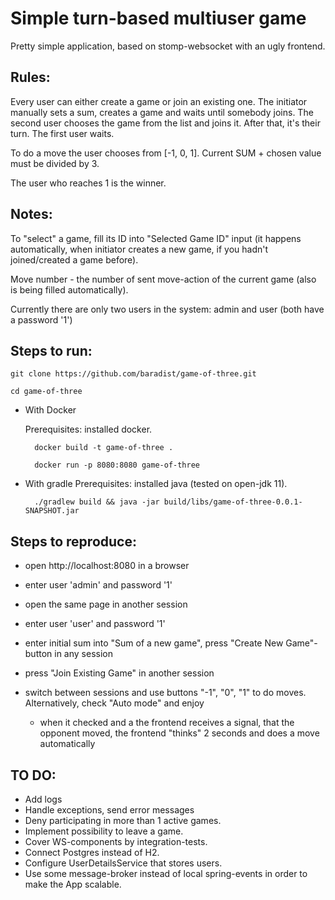 # Simple turn-based multiuser game

Pretty simple application, based on stomp-websocket with an ugly frontend.

## Rules:

Every user can either create a game or join an existing one.
The initiator manually sets a sum, creates a game and waits until somebody joins.
The second user chooses the game from the list and joins it. After that, it's their turn. The first user waits.

To do a move the user chooses from [-1, 0, 1]. Current SUM + chosen value must be divided by 3.

The user who reaches 1 is the winner.

## Notes:

To "select" a game, fill its ID into "Selected Game ID" input (it happens automatically, when initiator creates a new game, if you hadn't joined/created a game before).

Move number - the number of sent move-action of the current game (also is being filled automatically).

Currently there are only two users in the system: admin and user (both have a password '1')

## Steps to run:

    git clone https://github.com/baradist/game-of-three.git
    
    cd game-of-three

- With Docker

  Prerequisites: installed docker.

        docker build -t game-of-three .
    
        docker run -p 8080:8080 game-of-three

- With gradle
  Prerequisites: installed java (tested on open-jdk 11).

        ./gradlew build && java -jar build/libs/game-of-three-0.0.1-SNAPSHOT.jar

## Steps to reproduce:

- open http://localhost:8080 in a browser
- enter user 'admin' and password '1'
- open the same page in another session
- enter user 'user' and password '1'
- enter initial sum into "Sum of a new game", press "Create New Game"-button in any session
- press "Join Existing Game" in another session
- switch between sessions and use buttons "-1", "0", "1" to do moves. Alternatively, check "Auto mode" and enjoy 
    
  - when it checked and a the frontend receives a signal, that the opponent moved, the frontend "thinks" 2 seconds and does a move automatically


## TO DO:

- Add logs
- Handle exceptions, send error messages
- Deny participating in more than 1 active games.
- Implement possibility to leave a game.
- Cover WS-components by integration-tests.
- Connect Postgres instead of H2.
- Configure UserDetailsService that stores users.
- Use some message-broker instead of local spring-events in order to make the App scalable.
